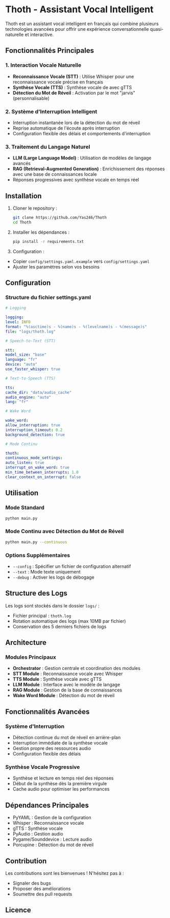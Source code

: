 # Thoth - Assistant Vocal Intelligent

Thoth est un assistant vocal intelligent en français qui combine plusieurs technologies avancées pour offrir une expérience conversationnelle quasi-naturelle et interactive.

## Fonctionnalités Principales

### 1. Interaction Vocale Naturelle

- **Reconnaissance Vocale (STT)** : Utilise Whisper pour une reconnaissance vocale précise en français
- **Synthèse Vocale (TTS)** : Synthèse vocale de avec gTTS
- **Détection du Mot de Réveil** : Activation par le mot "jarvis" (personnalisable)

### 2. Système d'Interruption Intelligent

- Interruption instantanée lors de la détection du mot de réveil
- Reprise automatique de l'écoute après interruption
- Configuration flexible des délais et comportements d'interruption

### 3. Traitement du Langage Naturel

- **LLM (Large Language Model)** : Utilisation de modèles de langage avancés
- **RAG (Retrieval-Augmented Generation)** : Enrichissement des réponses avec une base de connaissances locale
- Réponses progressives avec synthèse vocale en temps réel

## Installation

1. Cloner le repository :

   ```bash
   git clone https://github.com/Yas246/Thoth
   cd Thoth
   ```

2. Installer les dépendances :

   ```bash
   pip install -r requirements.txt
   ```

3. Configuration :

- Copier `config/settings.yaml.example` vers `config/settings.yaml`
- Ajuster les paramètres selon vos besoins

## Configuration

### Structure du fichier settings.yaml

```yaml
# Logging

logging:
level: INFO
format: "%(asctime)s - %(name)s - %(levelname)s - %(message)s"
file: "logs/thoth.log"

# Speech-to-Text (STT)

stt:
model_size: "base"
language: "fr"
device: "auto"
use_faster_whisper: true

# Text-to-Speech (TTS)

tts:
cache_dir: "data/audio_cache"
audio_engine: "auto"
lang: "fr"

# Wake Word

wake_word:
allow_interruption: true
interruption_timeout: 0.2
background_detection: true

# Mode Continu

thoth:
continuous_mode_settings:
auto_listen: true
interrupt_on_wake_word: true
min_time_between_interrupts: 1.0
clear_context_on_interrupt: false
```

## Utilisation

### Mode Standard

```bash
python main.py
```

### Mode Continu avec Détection du Mot de Réveil

```bash
python main.py --continuous
```

### Options Supplémentaires

- `--config` : Spécifier un fichier de configuration alternatif
- `--text` : Mode texte uniquement
- `--debug` : Activer les logs de débogage

## Structure des Logs

Les logs sont stockés dans le dossier `logs/` :

- Fichier principal : `thoth.log`
- Rotation automatique des logs (max 10MB par fichier)
- Conservation des 5 derniers fichiers de logs

## Architecture

### Modules Principaux

- **Orchestrator** : Gestion centrale et coordination des modules
- **STT Module** : Reconnaissance vocale avec Whisper
- **TTS Module** : Synthèse vocale avec gTTS
- **LLM Module** : Interface avec le modèle de langage
- **RAG Module** : Gestion de la base de connaissances
- **Wake Word Module** : Détection du mot de réveil

## Fonctionnalités Avancées

### Système d'Interruption

- Détection continue du mot de réveil en arrière-plan
- Interruption immédiate de la synthèse vocale
- Gestion propre des ressources audio
- Configuration flexible des délais

### Synthèse Vocale Progressive

- Synthèse et lecture en temps réel des réponses
- Début de la synthèse dès la première virgule
- Cache audio pour optimiser les performances

## Dépendances Principales

- PyYAML : Gestion de la configuration
- Whisper : Reconnaissance vocale
- gTTS : Synthèse vocale
- PyAudio : Gestion audio
- Pygame/Sounddevice : Lecture audio
- Porcupine : Détection du mot de réveil

## Contribution

Les contributions sont les bienvenues ! N'hésitez pas à :

- Signaler des bugs
- Proposer des améliorations
- Soumettre des pull requests

## Licence
